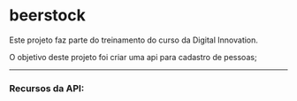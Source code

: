 # beerstock


Este projeto faz parte do treinamento do curso da Digital Innovation.

O objetivo deste projeto foi criar uma api para cadastro de pessoas;

---
### Recursos da API: